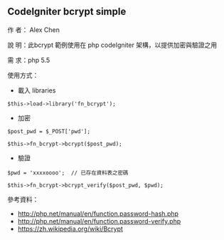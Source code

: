 ## CodeIgniter bcrypt simple

作 者： Alex Chen

說 明：此bcrypt 範例使用在 php codeIgniter 架構，以提供加密與驗證之用

需 求：php 5.5

使用方式：
 
* 載入 libraries
 
 `$this->load->library('fn_bcrypt');`
 
* 加密
 
 `$post_pwd = $_POST['pwd'];`
 
 `$this->fn_bcrypt->bcrypt($post_pwd);`

* 驗證
 
 `$pwd = 'xxxxoooo';  // 已存在資料表之密碼`

 `$this->fn_bcrypt->bcrypt_verify($post_pwd, $pwd);`

參考資料：

*  http://php.net/manual/en/function.password-hash.php
*  http://php.net/manual/en/function.password-verify.php
*  https://zh.wikipedia.org/wiki/Bcrypt
